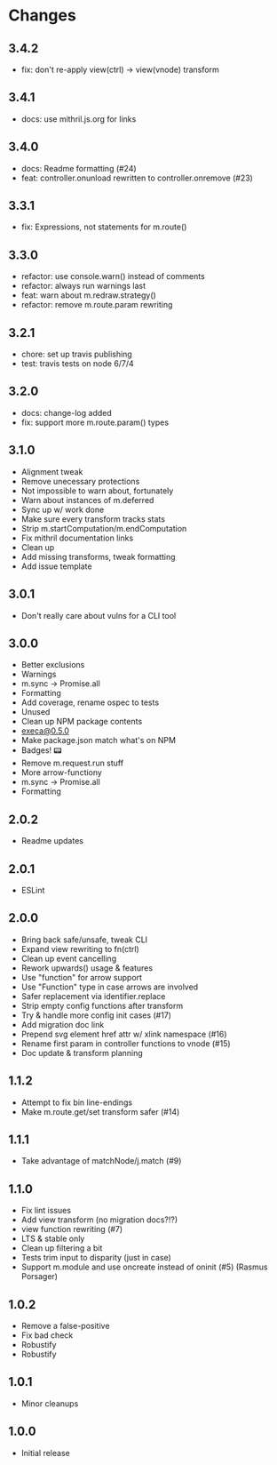 # Changes

## 3.4.2

- fix: don't re-apply view(ctrl) -> view(vnode) transform

## 3.4.1

- docs: use mithril.js.org for links

## 3.4.0

- docs: Readme formatting (#24)
- feat: controller.onunload rewritten to controller.onremove (#23)

## 3.3.1

- fix: Expressions, not statements for m.route()

## 3.3.0

- refactor: use console.warn() instead of comments
- refactor: always run warnings last
- feat: warn about m.redraw.strategy()
- refactor: remove m.route.param rewriting

## 3.2.1

- chore: set up travis publishing
- test: travis tests on node 6/7/4

## 3.2.0

- docs: change-log added
- fix: support more m.route.param() types

## 3.1.0

- Alignment tweak
- Remove unecessary protections
- Not impossible to warn about, fortunately
- Warn about instances of m.deferred
- Sync up w/ work done
- Make sure every transform tracks stats
- Strip m.startComputation/m.endComputation
- Fix mithril documentation links
- Clean up
- Add missing transforms, tweak formatting
- Add issue template

## 3.0.1

- Don't really care about vulns for a CLI tool

## 3.0.0

- Better exclusions
- Warnings
- m.sync -> Promise.all
- Formatting
- Add coverage, rename ospec to tests
- Unused
- Clean up NPM package contents
- execa@0.5.0
- Make package.json match what's on NPM
- Badges! :pager:
- Remove m.request.run stuff
- More arrow-functiony
- m.sync -> Promise.all
- Formatting

## 2.0.2

- Readme updates

## 2.0.1

- ESLint

## 2.0.0

- Bring back safe/unsafe, tweak CLI
- Expand view rewriting to fn(ctrl)
- Clean up event cancelling
- Rework upwards() usage & features
- Use "function" for arrow support
- Use "Function" type in case arrows are involved
- Safer replacement via identifier.replace
- Strip empty config functions after transform
- Try & handle more config init cases (#17)
- Add migration doc link
- Prepend svg element href attr w/ xlink namespace (#16)
- Rename first param in controller functions to vnode (#15)
- Doc update & transform planning

## 1.1.2

- Attempt to fix bin line-endings
- Make m.route.get/set transform safer (#14)

## 1.1.1

- Take advantage of matchNode/j.match (#9)

## 1.1.0

- Fix lint issues
- Add view transform (no migration docs?!?)
- view function rewriting (#7)
- LTS & stable only
- Clean up filtering a bit
- Tests trim input to disparity (just in case)
- Support m.module and use oncreate instead of oninit (#5) (Rasmus Porsager)

## 1.0.2

- Remove a false-positive
- Fix bad check
- Robustify
- Robustify

## 1.0.1

- Minor cleanups

## 1.0.0

- Initial release


